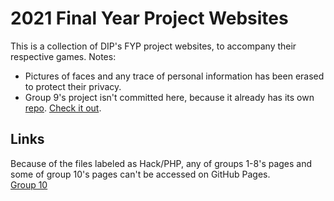 # 2021 Final Year Project Websites
This is a collection of DIP's FYP project websites, to accompany their respective games.
Notes: 
- Pictures of faces and any trace of personal information has been erased to protect their privacy.
- Group 9's project isn't committed here, because it already has its own [repo](https://github.com/geniusxanthron/kitchen-catastrophe-website). [Check it out](https://geniusxanthron.github.io/kitchen-catastrophe-website).

## Links
Because of the files labeled as Hack/PHP, any of groups 1-8's pages and some of group 10's pages can't be accessed on GitHub Pages.  
[Group 10](https://geniusxanthron.github.io/2021-FYP-websites/GROUP10_1K6/Tiger_game.html)  

